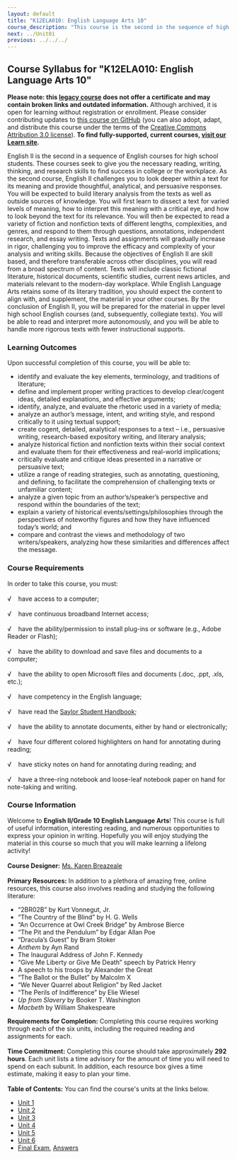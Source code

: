 ```yaml
---
layout: default
title: "K12ELA010: English Language Arts 10"
course_description: "This course is the second in the sequence of high school-level English courses and aims to further develop your skills in literary analysis."
next: ../Unit01
previous: ../../../
---
```

Course Syllabus for "K12ELA010: English Language Arts 10"
---------------------------------------------------------

**Please note: this [legacy course](https://sayloracademy.zendesk.com/hc/en-us/articles/206089967) does not offer a certificate and may contain 
broken links and outdated information.** Although archived, it is open 
for learning without registration or enrollment. Please consider contributing 
updates to [this course on GitHub](https://github.com/saylordotorg/course_k12ela010) 
(you can also adopt, adapt, and distribute this course under the terms of 
the [Creative Commons Attribution 3.0 license](http://creativecommons.org/licenses/by/3.0/)). **To find fully-supported, current courses, [visit our 
Learn site](https://learn.saylor.org).**

English II is the second in a sequence of English courses for high
school students. These courses seek to give you the necessary reading,
writing, thinking, and research skills to find success in college or the
workplace. As the second course, English II challenges you to look
deeper within a text for its meaning and provide thoughtful, analytical,
and persuasive responses. You will be expected to build literary
analysis from the texts as well as outside sources of knowledge. You
will first learn to dissect a text for varied levels of meaning, how to
interpret this meaning with a critical eye, and how to look beyond the
text for its relevance. You will then be expected to read a variety of
fiction and nonfiction texts of different lengths, complexities, and
genres, and respond to them through questions, annotations, independent
research, and essay writing. Texts and assignments will gradually
increase in rigor, challenging you to improve the efficacy and
complexity of your analysis and writing skills. Because the objectives
of English II are skill based, and therefore transferable across other
disciplines, you will read from a broad spectrum of content. Texts will
include classic fictional literature, historical documents, scientific
studies, current news articles, and materials relevant to the modern-day
workplace. While English Language Arts retains some of its literary
tradition, you should expect the content to align with, and supplement,
the material in your other courses. By the conclusion of English II, you
will be prepared for the material in upper level high school English
courses (and, subsequently, collegiate texts). You will be able to read
and interpret more autonomously, and you will be able to handle more
rigorous texts with fewer instructional supports.

### Learning Outcomes

Upon successful completion of this course, you will be able to:

-   identify and evaluate the key elements, terminology, and traditions
    of literature;
-   define and implement proper writing practices to develop
    clear/cogent ideas, detailed explanations, and effective arguments;
-   identify, analyze, and evaluate the rhetoric used in a variety of
    media;
-   analyze an author’s message, intent, and writing style, and respond
    critically to it using textual support;
-   create cogent, detailed, analytical responses to a text –
    i.e., persuasive writing, research-based expository writing, and
    literary analysis;
-   analyze historical fiction and nonfiction texts within their social
    context and evaluate them for their effectiveness and real-world
    implications;
-   critically evaluate and critique ideas presented in a narrative or
    persuasive text;
-   utilize a range of reading strategies, such as annotating,
    questioning, and defining, to facilitate the comprehension of
    challenging texts or unfamiliar content;
-   analyze a given topic from an author’s/speaker’s perspective and
    respond within the boundaries of the text;
-   explain a variety of historical events/settings/philosophies through
    the perspectives of noteworthy figures and how they have influenced
    today’s world; and
-   compare and contrast the views and methodology of two
    writers/speakers, analyzing how these similarities and differences
    affect the message.

### Course Requirements

In order to take this course, you must:  
    
 √    have access to a computer;  
    
 √    have continuous broadband Internet access;  
    
 √    have the ability/permission to install plug-ins or software (e.g.,
Adobe Reader or Flash);  
    
 √    have the ability to download and save files and documents to a
computer;  
    
 √    have the ability to open Microsoft files and documents (.doc,
.ppt, .xls, etc.);  
    
 √    have competency in the English language;  
    
 √    have read the [Saylor Student
Handbook](https://resources.saylor.org/archived/wp-content/uploads/2012/05/Saylor-StudentHandbook.pdf);  
    
 √    have the ability to annotate documents, either by hand or
electronically;  
    
 √    have four different colored highlighters on hand for annotating
during reading;  
    
 √    have sticky notes on hand for annotating during reading; and  
    
 √    have a three-ring notebook and loose-leaf notebook paper on hand
for note-taking and writing.

### Course Information

Welcome to **English II/Grade 10 English Language Arts**! This course is
full of useful information, interesting reading, and numerous
opportunities to express your opinion in writing. Hopefully you will
enjoy studying the material in this course so much that you will make
learning a lifelong activity!  
    
 **Course Designer:** [Ms. Karen
Breazeale](http://www.saylor.org/faculty-a-g/#MsKarenBreazeale)  
    
 **Primary Resources:** In addition to a plethora of amazing free,
online resources, this course also involves reading and studying the
following literature:  

-   “2BR02B” by Kurt Vonnegut, Jr.
-   “The Country of the Blind” by H. G. Wells
-   “An Occurrence at Owl Creek Bridge” by Ambrose Bierce
-   “The Pit and the Pendulum” by Edgar Allan Poe
-   “Dracula’s Guest” by Bram Stoker
-   *Anthem* by Ayn Rand
-   The Inaugural Address of John F. Kennedy
-   “Give Me Liberty or Give Me Death” speech by Patrick Henry
-   A speech to his troops by Alexander the Great
-   “The Ballot or the Bullet” by Malcolm X
-   “We Never Quarrel about Religion” by Red Jacket
-   “The Perils of Indifference” by Elie Wiesel
-   *Up from Slavery* by Booker T. Washington
-   *Macbeth* by William Shakespeare

**Requirements for Completion:** Completing this course requires working
through each of the six units, including the required reading and
assignments for each.  
    
 **Time Commitment:** Completing this course should take approximately
**292 hours**. Each unit lists a time advisory for the amount of time
you will need to spend on each subunit. In addition, each resource box
gives a time estimate, making it easy to plan your time.  
    
**Table of Contents:** You can find the course's units at the links below.

- [Unit 1](https://legacy.saylor.org/k12ela010/Unit01/)
- [Unit 2](https://legacy.saylor.org/k12ela010/Unit02/)
- [Unit 3](https://legacy.saylor.org/k12ela010/Unit03/)
- [Unit 4](https://legacy.saylor.org/k12ela010/Unit04/)
- [Unit 5](https://legacy.saylor.org/k12ela010/Unit05/)
- [Unit 6](https://legacy.saylor.org/k12ela010/Unit06/)
- [Final Exam](http://saylordotorg.github.io/LegacyExams/K12/K12ELA010/K12ELA010-FinalExam.html), [Answers](http://saylordotorg.github.io/LegacyExams/K12/K12ELA010/K12ELA010-FinalExam-Answers.html)
